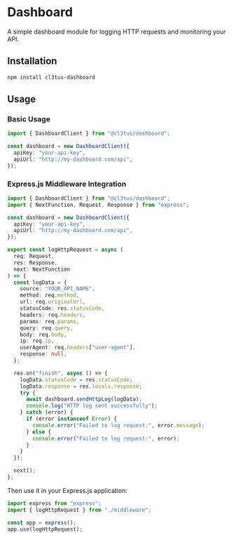 # Dashboard

A simple dashboard module for logging HTTP requests and monitoring your API.

## Installation

```bash
npm install cl3tus-dashboard
```

## Usage

### Basic Usage

```typescript
import { DashboardClient } from "@cl3tus/dashboard";

const dashboard = new DashboardClient({
  apiKey: "your-api-key",
  apiUrl: "http://my-dashboard.com/api",
});
```

### Express.js Middleware Integration

```typescript
import { DashboardClient } from "@cl3tus/dashboard";
import { NextFunction, Request, Response } from "express";

const dashboard = new DashboardClient({
  apiKey: "your-api-key",
  apiUrl: "http://my-dashboard.com/api",
});

export const logHttpRequest = async (
  req: Request,
  res: Response,
  next: NextFunction
) => {
  const logData = {
    source: "YOUR_API_NAME",
    method: req.method,
    url: req.originalUrl,
    statusCode: res.statusCode,
    headers: req.headers,
    params: req.params,
    query: req.query,
    body: req.body,
    ip: req.ip,
    userAgent: req.headers["user-agent"],
    response: null,
  };

  res.on("finish", async () => {
    logData.statusCode = res.statusCode;
    logData.response = res.locals.response;
    try {
      await dashboard.sendHttpLog(logData);
      console.log("HTTP log sent successfully");
    } catch (error) {
      if (error instanceof Error) {
        console.error("Failed to log request:", error.message);
      } else {
        console.error("Failed to log request:", error);
      }
    }
  });

  next();
};
```

Then use it in your Express.js application:

```typescript
import express from "express";
import { logHttpRequest } from "./middleware";

const app = express();
app.use(logHttpRequest);
```
